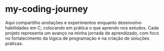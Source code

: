# my-coding-journey
 Aqui  compartilho anotações e experimentos enquanto desenvolvo habilidades em C, colocando em prática o que aprendo nos estudos. Cada projeto representa um avanço na minha jornada de aprendizado, com foco no fortalecimento da lógica de programação e na criação de soluções práticas.
